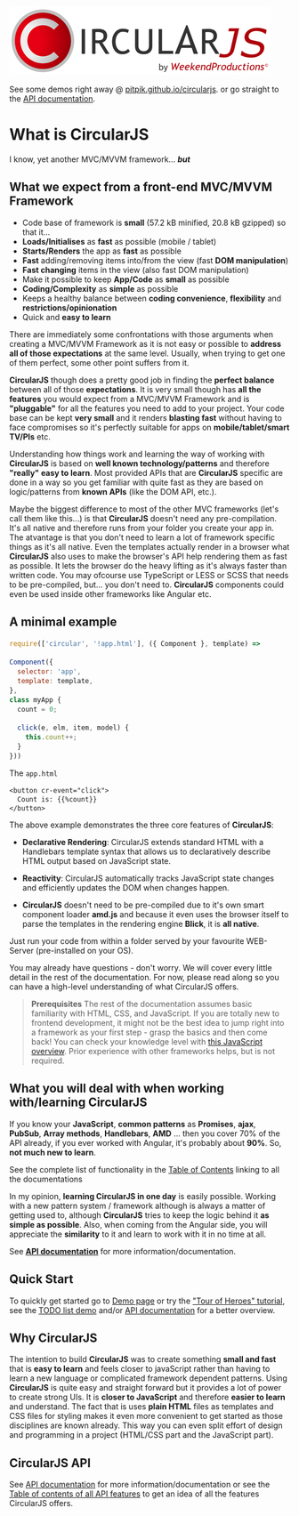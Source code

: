 ![CircularJS](assets/circularjs-logo.png)

See some demos right away @ [pitpik.github.io/circularjs](https://pitpik.github.io/circularjs/).
or go straight to the [API documentation](documentation/API.md).

# What is CircularJS

I know, yet another MVC/MVVM framework... ***but***

## What we expect from a front-end MVC/MVVM Framework

- Code base of framework is **small** (57.2 kB minified, 20.8 kB gzipped) so that it...
- **Loads/Initialises** as **fast** as possible (mobile / tablet)
- **Starts/Renders** the app as **fast** as possible
- **Fast** adding/removing items into/from the view (fast **DOM manipulation**)
- **Fast changing** items in the view (also fast DOM manipulation)
- Make it possible to keep **App/Code** as **small** as possible
- **Coding/Complexity** as **simple** as possible
- Keeps a healthy balance between **coding convenience**, **flexibility** and **restrictions/opinionation**
- Quick and **easy to learn**

There are immediately some confrontations with those arguments when creating a MVC/MVVM Framework as it is not easy or possible to **address all of those expectations** at the same level. Usually, when trying to get one of them perfect, some other point suffers from it.

**CircularJS** though does a pretty good job in finding the **perfect balance** between all of those **expectations**.
It is very small though has **all the features** you would expect from a MVC/MVVM Framework and is **"pluggable"** for all the features you need to add to your project. Your code base can be kept **very small** and it renders **blasting fast** without having to face compromises so it's perfectly suitable for apps on **mobile/tablet/smart TV/PIs** etc.

Understanding how things work and learning the way of working with **CircularJS** is based on **well known technology/patterns** and therefore **"really" easy to learn**. Most provided APIs that are **CircularJS** specific are done in a way so you get familiar with quite fast as they are based on logic/patterns from **known APIs** (like the DOM API, etc.).

Maybe the biggest difference to most of the other MVC frameworks (let's call them like this...) is that **CircularJS** doesn't need any pre-compilation. It's all native and therefore runs from your folder you create your app in. The atvantage is that you don't need to learn a lot of framework specific things as it's all native. Even the templates actually render in a browser what **CircularJS** also uses to make the browser's API help rendering them as fast as possible. It lets the browser do the heavy lifting as it's always faster than written code. You may ofcourse use TypeScript or LESS or SCSS that needs to be pre-compiled, but... you don't need to. **CircularJS** components could even be used inside other frameworks like Angular etc.

## A minimal example

```js
require(['circular', '!app.html'], ({ Component }, template) =>

Component({
  selector: 'app',
  template: template,
},
class myApp {
  count = 0;

  click(e, elm, item, model) {
    this.count++;
  }
}))

```

The `app.html`


```Handlebars
<button cr-event="click">
  Count is: {{%count}}
</button>
```

The above example demonstrates the three core features of **CircularJS**:

- **Declarative Rendering**: CircularJS extends standard HTML with a Handlebars template syntax that allows us to declaratively describe HTML output based on JavaScript state.

- **Reactivity**: CircularJS automatically tracks JavaScript state changes and efficiently updates the DOM when changes happen.

- **CircularJS** doesn't need to be pre-compiled due to it's own smart component loader **amd.js** and because it even uses the browser itself to parse the templates in the rendering engine **Blick**, it is **all native**.

Just run your code from within a folder served by your favourite WEB-Server (pre-installed on your OS). 

You may already have questions - don't worry. We will cover every little detail in the rest of the documentation. For now, please read along so you can have a high-level understanding of what CircularJS offers.

> **Prerequisites**
>The rest of the documentation assumes basic familiarity with HTML, CSS, and JavaScript. If you are totally new to frontend development, it might not be the best idea to jump right into a framework as your first step - grasp the basics and then come back! You can check your knowledge level with [this JavaScript overview](https://developer.mozilla.org/en-US/docs/Web/JavaScript/Language_Overview). Prior experience with other frameworks helps, but is not required.

## What you will deal with when working with/learning CircularJS

If you know your **JavaScript**, **common patterns** as **Promises**, **ajax**, **PubSub**, **Array methods**, **Handlebars**, **AMD** ... then you cover 70% of the API already, if you ever worked with Angular, it's probably about **90%**. So, **not much new to learn**.

See the complete list of functionality in the [Table of Contents](documentation/TOC.md) linking to all the documentations

In my opinion, **learning CircularJS in one day** is easily possible. Working with a new pattern system / framework although is always a matter of getting used to, although **CircularJS** tries to keep the logic behind it **as simple as possible**. Also, when coming from the Angular side, you will appreciate the **similarity** to it and learn to work with it in no time at all.

See **[API documentation](documentation/API.md)** for more information/documentation.

## Quick Start

To quickly get started go to [Demo page](https://pitpik.github.io/circularjs/) or try the ["Tour of Heroes" tutorial](https://pitpik.github.io/circularjs/demos/heroes/), see the [TODO list demo](https://pitpik.github.io/circularjs/demos/todo) and/or [API documentation](documentation/API.md) for a better overview.

## Why CircularJS

The intention to build **CircularJS** was to create something **small and fast** that is **easy to learn** and feels closer to javaScript rather than having to learn a new language or complicated framework dependent patterns.
Using **CircularJS** is quite easy and straight forward but it provides a lot of power to create strong UIs.
It is **closer to JavaScript** and therefore **easier to learn** and understand. The fact that is uses **plain HTML** files as templates and CSS files for styling makes it even more convenient to get started as those disciplines are known already. This way you can even split effort of design and programming in a project (HTML/CSS part and the JavaScript part).

## CircularJS API

See [API documentation](documentation/API.md) for more information/documentation or see the [Table of contents of all API features](documentation/TOC.md) to get an idea of all the features CircularJS offers.

